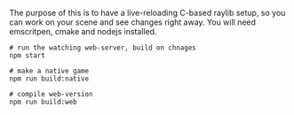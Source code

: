 The purpose of this is to have a live-reloading C-based raylib setup, so you can work on your scene and see changes right away. You will need emscritpen, cmake and nodejs installed.

```
# run the watching web-server, build on chnages
npm start

# make a native game
npm run build:native

# compile web-version
npm run build:web
```